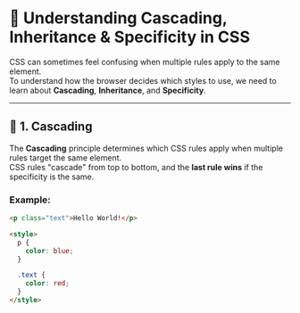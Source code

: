 # 📘 Understanding Cascading, Inheritance & Specificity in CSS

CSS can sometimes feel confusing when multiple rules apply to the same element.  
To understand how the browser decides which styles to use, we need to learn about **Cascading**, **Inheritance**, and **Specificity**.

---

## 🌊 1. Cascading

The **Cascading** principle determines which CSS rules apply when multiple rules target the same element.  
CSS rules "cascade" from top to bottom, and the **last rule wins** if the specificity is the same.

### Example:

```html
<p class="text">Hello World!</p>

<style>
  p {
    color: blue;
  }

  .text {
    color: red;
  }
</style>
